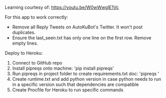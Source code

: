 Learning courtesy of: https://youtu.be/W0wWwglE1Vc

For this app to work correctly:
- Remove all Reply Tweets on AutoKuBot's Twitter.  It won't post duplicates.
- Ensure the last_seen.txt has only one line on the first row.  Remove empty lines.

Deploy to Heroku:
1. Connect to GitHub repo
2. Install pipreqs onto machine: 'pip install pipreqs'
3. Run pipreqs in project folder to create requirements.txt doc: 'pipreqs <folder location>'
4. Create runtime.txt and add python version in case python needs to run in a specific version such that dependencies are compatible
5. Create Procfile for Heroku to run specific commands